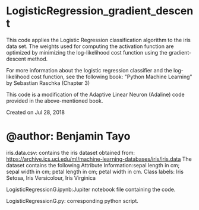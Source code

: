 # LogisticRegression_gradient_descent

This code applies the Logistic Regression classification algorithm to the iris data set.
The weights used for computing the activation function are optimized by minimizing the log-likelihood cost function
using the gradient-descent method. 

For more information about the logistic regression classifier and the log-likelihood cost function, see the following
book: "Python Machine Learning" by Sebastian Raschka (Chapter 3)
  
This code is a modification of the Adaptive Linear Neuron (Adaline) code provided in the above-mentioned book.


Created on Jul 28, 2018
 
# @author: Benjamin Tayo

iris.data.csv: contains the iris dataset obtained from: https://archive.ics.uci.edu/ml/machine-learning-databases/iris/iris.data The dataset contains the following Attribute Information:sepal length in cm; sepal width in cm; petal length in cm; petal width in cm.
Class labels: Iris Setosa, Iris Versicolour, Iris Virginica

LogisticRegressionG.ipynb:Jupiter notebook file containing the code.

LogisticRegressionG.py: corresponding python script.
